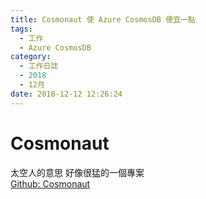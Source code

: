 ```yaml
---
title: Cosmonaut 使 Azure CosmosDB 便宜一點
tags:
  - 工作
  - Azure CosmosDB
category:
  - 工作日誌
  - 2018
  - 12月
date: 2018-12-12 12:26:24
---
```

# Cosmonaut #

太空人的意思 好像很猛的一個專案  
[Github: Cosmonaut](https://github.com/Elfocrash/Cosmonaut)